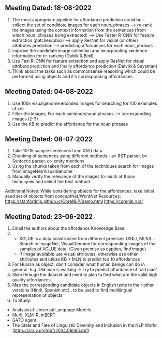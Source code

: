 ## Meeting Dated: 18-08-2022
1. The most appropriate pipeline for affordance prediction could be - 
   collect the set of candidate images for each noun_phrases --> re-rank the images using the context information from the sentences (from which noun_phrases being extracted) --> Use Faster R-CNN for feature extraction (patches/bbox) --> apply ResNet for visual (or other) attributes prediction --> predicting affordances for each noun_phrases
2. Improve the candidate image collection and incorporating sentence information for re-ranking (Daivik & Binil)
3. Use Fast R-CNN for feature extarction and apply ResNet for visual attribute prediction and finally affordance prediction (Daiviki & Sayantan)
4. Think about the tasks such as commonsense reasoning which could be performed using objects and it's corresponding affordances.

## Meeting Dated: 04-08-2022
1. Use 100k visualgenome encoded images for searching for 100 examples of xnli  
2. Filter the images, For each sentence/noun phrases --> corresponding images (2-3)
3. Use the KB to predict the affordance for the noun phrases

## Meeting Dated: 08-07-2022

1. Take 10-15 sample sentences from XNLI data
2. Chunking of sentences using different methods - a> RST parser, b> Syntactic parser, c> entity mentions
3. Using the chunks taken from each of the techniques search for images from imageNet/VisualGenome
4. Manually verify the relevance of the images for each of those techniques and select the best method

Additional Notes: While considering objects for the affordances, take initial seed set of objects from conceptNet/WordNet
Resources: 
https://stanfordnlp.github.io/CoreNLP/demo.html
https://corenlp.run/

## Meeting Dated: 23-06-2022

1. Email the authors about the affordance Knowledge Base
2. - XGLUE is a data constructed from different premises (XNLI, MLNI)... Search in ImageNet, VisualGenome for corresponding images of the samples of XGLUE data. (Given premise as caption, find image)
   - If image available use visual attributes, otherwise use other attributes and utilize KB + MLN to predict top 10 affordances
3. For Human as object, don't consider what human beings can do in general. E.g.  Old man is walking -> Try to predict affordance of 'old man'
4. Skim through the dataset and need to plan to find what are the valid high quality affordances.
5. Map the corresponding candidate objects in English texts to their other versions (Hindi, Spanish etc).. to be used to find multilingual representation of objects
6. To Study:
  - Analysis of Universal Language Models
  - Muril, XLM-R, mBERT  
  - GATO agent
  - The State and Fate of Linguistic Diversity and Inclusion in the NLP World (https://arxiv.org/pdf/2004.09095.pdf)
